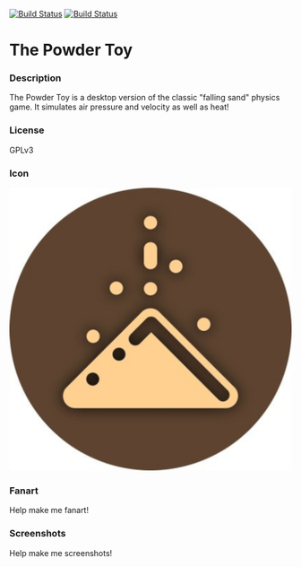 [![Build Status](https://travis-ci.org/kodi-game/game.libretro.thepowdertoy.svg?branch=master)](https://travis-ci.org/kodi-game/game.libretro.thepowdertoy)
[![Build Status](https://ci.appveyor.com/api/projects/status/github/kodi-game/game.libretro.thepowdertoy?svg=true)](https://ci.appveyor.com/project/kodi-game/game-libretro-thepowdertoy)

# The Powder Toy

### Description

The Powder Toy is a desktop version of the classic "falling sand" physics game. It simulates air pressure and velocity as well as heat!

### License

GPLv3

### Icon

![Icon](game.libretro.thepowdertoy/resources/icon.png)

### Fanart

Help make me fanart!

### Screenshots

Help make me screenshots!

